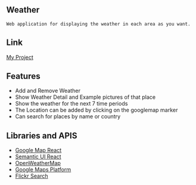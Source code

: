 
## Weather 
	Web application for displaying the weather in each area as you want.

## Link 
[My Project](https://pacific-woodland-48198.herokuapp.com)

## Features
* Add and Remove Weather
* Show Weather Detail and Example pictures of that place
* Show the weather for the next 7 time periods
* The Location can be added by clicking on the googlemap marker
* Can search for places by name or country

## Libraries and APIS
* [Google Map React](https://github.com/fullstackreact/google-maps-react)
* [Semantic UI React](https://react.semantic-ui.com)
* [OpenWeatherMap](https://openweathermap.org/current)
* [Google Maps Platform](https://developers.google.com/maps/documentation/?_ga=2.192568554.-1351625016.1573011238&_gac=1.57247704.1573701148.CjwKCAiA8K7uBRBBEiwACOm4d8uDSE63erpnNNMHSz8dFuM6N2BA31nQdBug0nYMaFEqiGCfPGjYCxoCm7UQAvD_BwE)
* [Flickr Search](https://www.flickr.com)